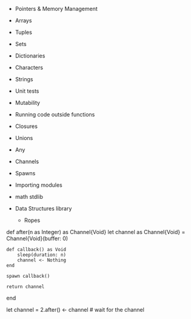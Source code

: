 - Pointers & Memory Management
- Arrays
- Tuples
- Sets
- Dictionaries
- Characters
- Strings
- Unit tests
- Mutability
- Running code outside functions
- Closures
- Unions
- Any
- Channels
- Spawns
- Importing modules
- math stdlib

- Data Structures library
  - Ropes

def after(n as Integer) as Channel{Void}
    let channel as Channel{Void} = Channel{Void}(buffer: 0)

    def callback() as Void
        sleep(duration: n)
        channel <- Nothing
    end

    spawn callback()

    return channel
end

let channel = 2.after()
<- channel  # wait for the channel
